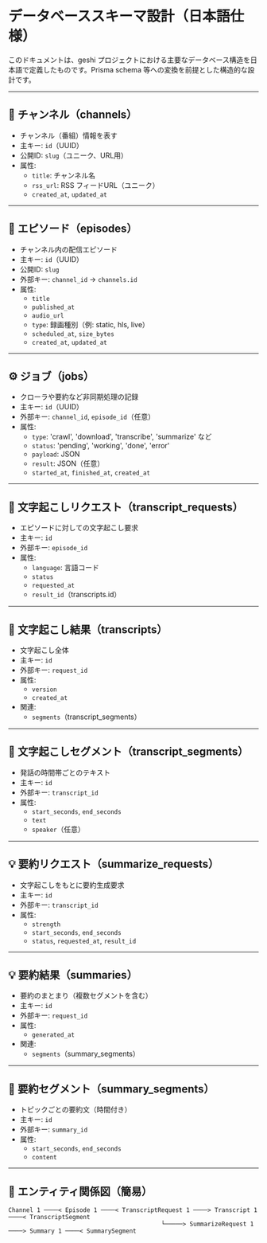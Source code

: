 # データベーススキーマ設計（日本語仕様）

このドキュメントは、geshi プロジェクトにおける主要なデータベース構造を日本語で定義したものです。Prisma schema 等への変換を前提とした構造的な設計です。

---

## 📁 チャンネル（channels）

- チャンネル（番組）情報を表す
- 主キー: `id`（UUID）
- 公開ID: `slug`（ユニーク、URL用）
- 属性:
  - `title`: チャンネル名
  - `rss_url`: RSS フィードURL（ユニーク）
  - `created_at`, `updated_at`

---

## 📁 エピソード（episodes）

- チャンネル内の配信エピソード
- 主キー: `id`（UUID）
- 公開ID: `slug`
- 外部キー: `channel_id` → `channels.id`
- 属性:
  - `title`
  - `published_at`
  - `audio_url`
  - `type`: 録画種別（例: static, hls, live）
  - `scheduled_at`, `size_bytes`
  - `created_at`, `updated_at`

---

## ⚙️ ジョブ（jobs）

- クローラや要約など非同期処理の記録
- 主キー: `id`（UUID）
- 外部キー: `channel_id`, `episode_id`（任意）
- 属性:
  - `type`: 'crawl', 'download', 'transcribe', 'summarize' など
  - `status`: 'pending', 'working', 'done', 'error'
  - `payload`: JSON
  - `result`: JSON（任意）
  - `started_at`, `finished_at`, `created_at`

---

## 📝 文字起こしリクエスト（transcript_requests）

- エピソードに対しての文字起こし要求
- 主キー: `id`
- 外部キー: `episode_id`
- 属性:
  - `language`: 言語コード
  - `status`
  - `requested_at`
  - `result_id`（transcripts.id）

---

## 📝 文字起こし結果（transcripts）

- 文字起こし全体
- 主キー: `id`
- 外部キー: `request_id`
- 属性:
  - `version`
  - `created_at`
- 関連:
  - `segments`（transcript_segments）

---

## 📃 文字起こしセグメント（transcript_segments）

- 発話の時間帯ごとのテキスト
- 主キー: `id`
- 外部キー: `transcript_id`
- 属性:
  - `start_seconds`, `end_seconds`
  - `text`
  - `speaker`（任意）

---

## 💡 要約リクエスト（summarize_requests）

- 文字起こしをもとに要約生成要求
- 主キー: `id`
- 外部キー: `transcript_id`
- 属性:
  - `strength`
  - `start_seconds`, `end_seconds`
  - `status`, `requested_at`, `result_id`

---

## 💡 要約結果（summaries）

- 要約のまとまり（複数セグメントを含む）
- 主キー: `id`
- 外部キー: `request_id`
- 属性:
  - `generated_at`
- 関連:
  - `segments`（summary_segments）

---

## 📄 要約セグメント（summary_segments）

- トピックごとの要約文（時間付き）
- 主キー: `id`
- 外部キー: `summary_id`
- 属性:
  - `start_seconds`, `end_seconds`
  - `content`

---

## 🔄 エンティティ関係図（簡易）

```plain
Channel 1 ────< Episode 1 ────< TranscriptRequest 1 ────> Transcript 1 ────< TranscriptSegment
                                           └─────> SummarizeRequest 1 ────> Summary 1 ────< SummarySegment
```
